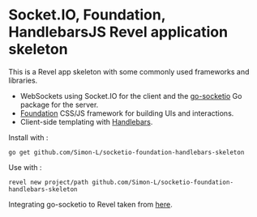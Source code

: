 # Socket.IO, Foundation, HandlebarsJS Revel application skeleton

This is a Revel app skeleton with some commonly used frameworks and libraries.

* WebSockets using Socket.IO for the client and the [go-socketio](https://github.com/googollee/go-socket.io) Go package for the server.
* [Foundation](https://foundation.zurb.com) CSS/JS framework for building UIs and interactions.
* Client-side templating with [Handlebars](https://handlebarsjs.com).

Install with :

    go get github.com/Simon-L/socketio-foundation-handlebars-skeleton

Use with :

    revel new project/path github.com/Simon-L/socketio-foundation-handlebars-skeleton

Integrating go-socketio to Revel taken from [here](http://www.pixeldonor.com/2014/apr/30/combining-revel-and-socketio/).
